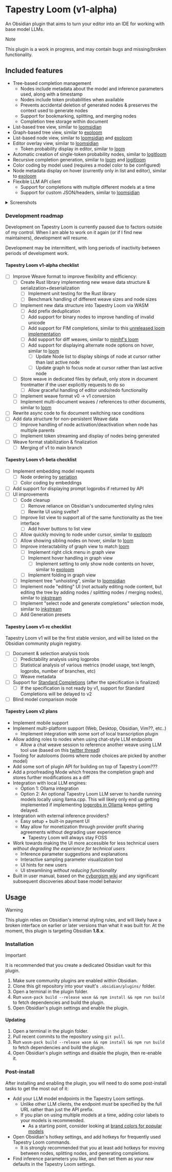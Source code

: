 # Tapestry Loom (v1-alpha)

An Obsidian plugin that aims to turn your editor into an IDE for working with base model LLMs.

> [!NOTE]
> This plugin is a work in progress, and may contain bugs and missing/broken functionality.

## Included features

- Tree-based completion management
	- Nodes include metadata about the model and inference parameters used, along with a timestamp
	- Nodes include token probabilities when available
	- Prevents accidental deletion of generated nodes & preserves the context used to generate nodes
	- Support for bookmarking, splitting, and merging nodes
	- Completion tree storage within document
- List-based tree view, similar to [loomsidian](https://github.com/cosmicoptima/loom)
- Graph-based tree view, similar to [exoloom](https://exoloom.io)
- List-based node view, similar to [loomsidian](https://github.com/cosmicoptima/loom) and [exoloom](https://exoloom.io)
- Editor overlay view, similar to [loomsidian](https://github.com/cosmicoptima/loom)
	- Token probability display in editor, similar to [loom](https://github.com/socketteer/loom)
- Automatic creation of single-token probability nodes, similar to [logitloom](https://github.com/vgel/logitloom)
- Recursive completion generation, similar to [loom](https://github.com/socketteer/loom) and [logitloom](https://github.com/vgel/logitloom)
- Color coding by model used (requires a model color to be configured)
- Node metadata display on hover (currently only in list and editor), similar to [exoloom](https://exoloom.io)
- Flexible LLM API client
	- Support for completions with multiple different models at a time
	- Support for custom JSON/headers, similar to [loomsidian](https://github.com/cosmicoptima/loom)

<!-- use below feature list for v1-rc checklist

- DAG-based completion management
	- Nodes are immutable to prevent accidentally modifying completion history
		- Nodes can be bookmarked, split, and merged
		- Node contents are deduplicated and prefix-matching is automatically applied, similar to [Loom Engine](https://github.com/arcreflex/loom-engine)
	- Node metadata: Model + inference parameters used, time generated, and token probabilities (if available)
	- Nodes can be inserted at any point of the graph, similar to this [unreleased loom implementation](https://www.youtube.com/watch?v=xDPKR271jas&list=PLFoZLLI8ZnHCaSyopkws_9344avJQ_VEQ&index=19)
	- Diff mode: Changes to the weave are stored as a tree of diffs rather than a DAG, similar to [minihf's loom](https://github.com/JD-P/minihf)
	- Completion graph can be stored within document for easy sharing
- Tree-based graph view, similar to [loom](https://github.com/socketteer/loom) and [loomsidian](https://github.com/cosmicoptima/loom)
- Graph view, similar to [loom](https://github.com/socketteer/loom) and [exoloom](https://exoloom.io)
- Node list view, similar to [loomsidian](https://github.com/cosmicoptima/loom) and [exoloom](https://exoloom.io)
- Editor overlay view, similar to [loomsidian](https://github.com/cosmicoptima/loom)
	- Token probability display in editor, similar to [loom](https://github.com/socketteer/loom)
	- Sibling node list on hover in editor, similar to [loom](https://github.com/socketteer/loom)
	- Prompt token probability display in editor
- Automatic creation of single-token probability nodes, similar to [logitloom](https://github.com/vgel/logitloom)
- Support for embedding-based node sorting (inspired by this [blog post](https://www.lesswrong.com/posts/u2ww8yKp9xAB6qzcr/if-you-re-not-sure-how-to-sort-a-list-or-grid-seriate-it))
- Recursive completion generation, similar to [loom](https://github.com/socketteer/loom) and [logitloom](https://github.com/vgel/logitloom)
- Color coding by model used (requires a model color to be configured)
- Node metadata display on hover, similar to [exoloom](https://exoloom.io)
- Flexible LLM API client
	- Support for completions with multiple different models at a time
	- Support for custom JSON/headers, similar to [loomsidian](https://github.com/cosmicoptima/loom)

Note: In order to create a good interface, deciding what not to include is just as important as deciding what to include. Some approaches to interacting with base models (such as [minihf](https://github.com/JD-P/minihf) and [Loom Engine](https://github.com/arcreflex/loom-engine)) are fundamentally incompatible with the paradigm that Tapestry Loom adopts; Tapestry Loom is opinionated because it *has to be* in order to deliver a cohesive user experience.

-->

<details>
<summary>Screenshots</summary>

![](screenshots/Screenshot%202025-06-03T03-45-48%20-%20Obsidian.png)
![](screenshots/Screenshot%202025-06-03T03-46-12%20-%20Obsidian.png)
![](screenshots/Screenshot%202025-06-03T03-46-33%20-%20Obsidian.png)
![](screenshots/Screenshot%202025-06-03T03-47-26%20-%20Obsidian.png)
![](screenshots/Screenshot%202025-06-03T03-51-02%20-%20Obsidian.png)

</details>

### Development roadmap

Development on Tapestry Loom is currently paused due to factors outside of my control. When I am able to work on it again (or if I find new maintainers), development will resume.

Development may be intermittent, with long periods of inactivity between periods of development work.

#### Tapestry Loom v1-alpha checklist

- [ ] Improve Weave format to improve flexibility and efficiency:
	- [ ] Create Rust library implementing new weave data structure & serialization+deserialization
		- [ ] Implement unit testing for the Rust library
		- [ ] Benchmark handling of different weave sizes and node sizes
	- [ ] Implement new data structure into Tapestry Loom via WASM
		- [ ] Add prefix deduplication
		- [ ] Add support for binary nodes to improve handling of invalid unicode
		- [ ] Add support for FIM completions, similar to this [unreleased loom implementation](https://www.youtube.com/watch?v=xDPKR271jas&list=PLFoZLLI8ZnHCaSyopkws_9344avJQ_VEQ&index=19)
		- [ ] Add support for diff weaves, similar to [minihf's loom](https://github.com/JD-P/minihf)
		- [ ] Add support for displaying alternate node options on hover, similar to [loom](https://github.com/socketteer/loom)
			- [ ] Update Node list to display sibings of node at cursor rather than last active node
			- [ ] Update graph to focus node at cursor rather than last active node
	- [ ] Store weave in dedicated files by default, only store in document frontmatter if the user explicitly requests to do so
		- [ ] Allow graceful handling of editor undo/redo functionality
	- [ ] Implement weave format v0 -> v1 conversion
	- [ ] Implement multi-document weaves / references to other documents, similar to [loom](https://github.com/socketteer/loom)
- [ ] Rewrite async code to fix document switching race conditions
- [ ] Add data structure for non-persistent Weave data
	- [ ] Improve handling of node activation/deactivation when node has multiple parents
	- [ ] Implement token streaming and display of nodes being generated
- [ ] Weave format stabilization & finalization
	- [ ] Merging of v1 to main branch

#### Tapestry Loom v1-beta checklist

- [ ] Implement embedding model requests
	- [ ] Node ordering by [seriation](https://www.lesswrong.com/posts/u2ww8yKp9xAB6qzcr/if-you-re-not-sure-how-to-sort-a-list-or-grid-seriate-it)
	- [ ] Color coding by embeddings
- [ ] Add support for displaying prompt logprobs if returned by API
- [ ] UI improvements
	- [ ] Code cleanup
		- [ ] Remove reliance on Obsidian's undocumented styling rules
		- [ ] Rewrite UI using svelte?
	- [ ] Improve list view to support all of the same functionality as the tree interface
		- [ ] Add hover buttons to list view
	- [ ] Allow quickly moving to node under cursor, similar to [exoloom](https://exoloom.io)
	- [ ] Allow showing sibling nodes on hover, similar to [loom](https://github.com/socketteer/loom)
	- [ ] Improve interactability of graph view to match [loom](https://generative.ink/posts/loom-interface-to-the-multiverse/)
		- [ ] Implement right click menu in graph view
		- [ ] Implement hover handling in graph view
			- [ ] Implement setting to only show node contents on hover, similar to [exoloom](https://exoloom.io)
		- [ ] Implement folding in graph view
	- [ ] Implement tree "unhoisting", similar to [loomsidian](https://github.com/cosmicoptima/loom)
	- [ ] Implement node "editing" UI (not actually editing node content, but editing the tree by adding nodes / splitting nodes / merging nodes), similar to [inkstream](https://inkstream.ai)
	- [ ] Implement "select node and generate completions" selection mode, similar to [inkstream](https://inkstream.ai)
	- [ ] Add Generation presets

#### Tapestry Loom v1-rc checklist

Tapestry Loom v1 will be the first stable version, and will be listed on the Obsidian community plugin registry.

- [ ] Document & selection analysis tools
	- [ ] Predictability analysis using logprobs
	- [ ] Statistical analysis of various metrics (model usage, text length, logprobs, number of branches, etc)
	- [ ] Weave metadata
- [ ] Support for [Standard Completions](https://standardcompletions.org) (after the specification is finalized)
	- [ ] If the specification is not ready by v1, support for Standard Completions will be delayed to v2
- [ ] Blind model comparison mode

#### Tapestry Loom v2 plans

- Implement mobile support
- Implement multi-platform support (Web, Desktop, Obsidian, Vim??, etc..)
	- Implement integration with some sort of local transcription plugin
- Allow adding roles to nodes when using chat-style LLM endpoints
	- Allow a chat weave session to reference another weave using LLM tool use (based on this [twitter thread](https://x.com/arcreflex_/status/1930671693707591767))
- Tooling for autolooms (looms where node choices are picked by another model)
- Add some sort of plugin API for building on top of Tapestry Loom???
- Add a proofreading Mode which freezes the completion graph and stores further modifications as a diff
- Integration with local LLM engines:
	- Option 1: Ollama integration
	- Option 2: An optional Tapestry Loom LLM server to handle running models locally using llama.cpp. This will likely only end up getting implemented if implementing [logprobs in Ollama](https://github.com/ollama/ollama/issues/2415) keeps getting delayed.
- Integration with external inference providers?
	- Easy setup + built-in payment UI
	- May allow for monetization through provider profit sharing agreements without degrading user experience
		- Tapestry Loom will always stay FOSS
- Work towards making the UI more accessible for less technical users *without degrading the experience for technical users*
	- Inference parameter suggestions and explanations
	- Interactive sampling parameter visualization tool
	- UI hints for new users
	- UI streamlining *without reducing functionality*
- Built in user manual, based on the [cyborgism wiki](https://cyborgism.wiki) and any significant subsequent discoveries about base model behavior

## Usage

> [!WARNING]
> This plugin relies on Obsidian's internal styling rules, and will likely have a broken interface on earlier or later versions than what it was built for. At the moment, this plugin is targeting Obsidian **1.8.x**.

### Installation

> [!IMPORTANT]
> It is recommended that you create a dedicated Obsidian vault for this plugin.

1. Make sure community plugins are enabled within Obsidian.
2. Clone this git repository into your vault's `.obsidian/plugins/` folder.
3. Open a terminal in the plugin folder.
4. Run `wasm-pack build --release wasm && npm install && npm run build` to fetch dependencies and build the plugin.
5. Open Obsidian's plugin settings and enable the plugin.

#### Updating

1. Open a terminal in the plugin folder.
2. Pull recent commits to the repository using `git pull`.
3. Run `wasm-pack build --release wasm && npm install && npm run build` to fetch dependencies and build the plugin.
4. Open Obsidian's plugin settings and disable the plugin, then re-enable it.

### Post-install

After installing and enabling the plugin, you will need to do some post-install tasks to get the most out of it:

- Add your LLM model endpoints in the Tapestry Loom settings.
	- Unlike other LLM clients, the endpoint *must* be specified by the full URL rather than just the API prefix.
	- If you plan on using multiple models at a time, adding color labels to your models is recommended.
		- As a starting point, consider looking at [brand colors for popular models](./model%20colors.md)
- Open Obsidian's hotkey settings, and add hotkeys for frequently used Tapestry Loom commands.
	- It is strongly recommended that you at least add hotkeys for moving between nodes, splitting nodes, and generating completions.
- Find inference parameters you like, and then set them as your new defaults in the Tapestry Loom settings.